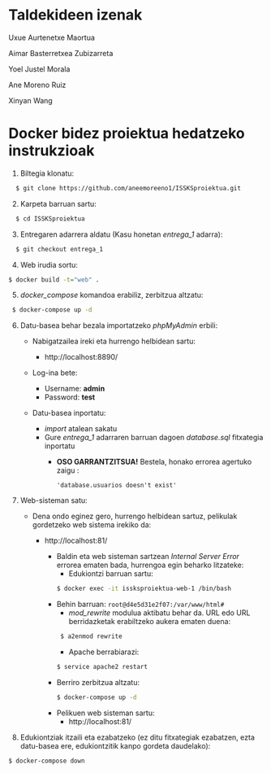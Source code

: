 # Taldekideen izenak
  Uxue Aurtenetxe Maortua

  Aimar Basterretxea Zubizarreta

  Yoel Justel Morala

  Ane Moreno Ruiz

  Xinyan Wang


# Docker bidez proiektua hedatzeko instrukzioak

1. Biltegia klonatu:
```bash
  $ git clone https://github.com/aneemoreeno1/ISSKSproiektua.git
  ```
2. Karpeta barruan sartu:
```bash
  $ cd ISSKSproiektua
  ```
3.  Entregaren adarrera aldatu (Kasu honetan _entrega_1_ adarra):
```bash
  $ git checkout entrega_1
  ```
4. Web irudia sortu:
```bash
$ docker build -t="web" .
  ```
5. _docker_compose_ komandoa erabiliz, zerbitzua altzatu:
 ```bash
  $ docker-compose up -d
  ```
6. Datu-basea behar bezala importatzeko *phpMyAdmin* erbili:
   - Nabigatzailea ireki eta hurrengo helbidean sartu:
     - http://localhost:8890/

   - Log-ina bete:
     - Username: **admin**
     - Password: **test**
     
   - Datu-basea inportatu:
     - _import_ atalean sakatu
     - Gure _entrega_1_ adarraren barruan dagoen *_database.sql_* fitxategia inportatu
       - **OSO GARRANTZITSUA!** Bestela, honako errorea agertuko zaigu :

           ``
            'database.usuarios doesn't exist'
            ``
  7. Web-sisteman satu:
     - Dena ondo eginez gero, hurrengo helbidean sartuz, pelikulak gordetzeko web sistema irekiko da:
       - http://localhost:81/
       
          - Baldin eta web sisteman sartzean _Internal Server Error_ errorea ematen bada, hurrengoa egin beharko litzateke:
            - Edukiontzi barruan sartu:
            ```bash
            $ docker exec -it issksproiektua-web-1 /bin/bash
            ```
           - Behin barruan:
            `` root@d4e5d31e2f07:/var/www/html# `` 
              - _mod_rewrite_ modulua aktibatu behar da. URL edo URL berridazketak erabiltzeko aukera ematen duena:
             ```bash
              $ a2enmod rewrite
             ```
              - Apache berrabiarazi:
              ```bash
              $ service apache2 restart
              ```
          - Berriro zerbitzua altzatu:
            ```bash
            $ docker-compose up -d
            ```
          - Pelikuen web sisteman sartu:
             - http://localhost:81/
               
  8. Edukiontziak itzaili eta ezabatzeko (ez ditu fitxategiak ezabatzen, ezta datu-basea ere, edukiontzitik kanpo gordeta daudelako):
  ```bash
  $ docker-compose down
  ```
